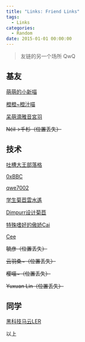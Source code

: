 ```yaml
---
title: "Links: Friend Links"
tags:
  - Links
categories:
  - Random
date: 2015-01-01 00:00:00
---
```


> 友链的另一个场所 QwQ

## 基友

[萌萌的小新喵](https://xin.moe/)

[橙橙~橙汁喵](https://touko.moe/)

[呆萌滴雅音宮羽](https://www.imasane.moe/)

<del>Néil->千杉（位置丢失）</del> <!--https://nrechn.de/-->

## 技术

[吐槽大王部落格](https://www.tcdw.net)

[0xBBC](https://blog.0xbbc.com/)

[qwe7002](https://qwe7002.com)

[学生菊苣雲水遙](https://www.nottres.com/)

[Dimpurr设计菊苣](http://dimpurr.com/)

[特殊嗜好的傲娇Cai](https://typeblog.net/)

[Cee](http://cee.moe)

<del>毓彦（位置丢失）</del> <!--https://emiria.io/-->

<del>云羽桑~（位置丢失）</del> <!--https://oao.moe/-->

<del>樱喵~（位置丢失）</del> <!--http://sakuracat.com/-->

<del>Yuxuan Lin（位置丢失）</del> <!--http://radiationstu.cn-->

## 同学

[黑科技马云LER](https://rongyi.blog/)

以上
